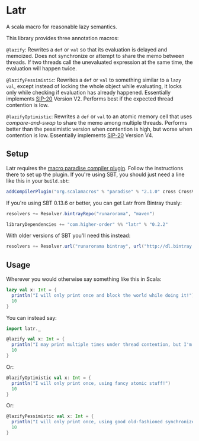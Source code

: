 # Latr

A scala macro for reasonable lazy semantics.

This library provides three annotation macros:

`@lazify`: Rewrites a `def` or `val` so that its evaluation is delayed and memoized. Does not synchronize or attempt to share the memo between threads. If two threads call the unevaluated expression at the same time, the evaluation will happen twice.

`@lazifyPessimistic`: Rewrites a `def` or `val` to something similar to a `lazy val`, except instead of locking the whole object while evaluating, it locks only while checking if evaluation has already happened. Essentially implements [SIP-20](http://docs.scala-lang.org/sips/pending/improved-lazy-val-initialization.html) Version V2. Performs best if the expected thread contention is low.

`@lazifyOptimistic`: Rewrites a `def` or `val` to an atomic memory cell that uses _compare-and-swap_ to share the memo among multiple threads. Performs better than the pessimistic version when contention is high, but worse when contention is low. Essentially implements [SIP-20](http://docs.scala-lang.org/sips/pending/improved-lazy-val-initialization.html) Version V4.

## Setup

Latr requires the [macro paradise compiler plugin](http://docs.scala-lang.org/overviews/macros/paradise.html). Follow the instructions there to set up the plugin. If you're using SBT, you should just need a line like this in your `build.sbt`:

``` scala
addCompilerPlugin("org.scalamacros" % "paradise" % "2.1.0" cross CrossVersion.full)
```

If you're using SBT 0.13.6 or better, you can get Latr from Bintray thusly: 

``` scala
resolvers += Resolver.bintrayRepo("runarorama", "maven")

libraryDependencies += "com.higher-order" %% "latr" % "0.2.2"
```

With older versions of SBT you'll need this instead:

``` scala
resolvers += Resolver.url("runarorama bintray", url("http://dl.bintray.com/runarorama/maven"))
```

## Usage

Wherever you would otherwise say something like this in Scala:

``` scala
lazy val x: Int = {
  println("I will only print once and block the world while doing it!")
  10
}
```

You can instead say:

``` scala
import latr._

@lazify val x: Int = {
  println("I may print multiple times under thread contention, but I'm super cheap!")
  10
}
```

Or:

``` scala
@lazifyOptimistic val x: Int = {
  println("I will only print once, using fancy atomic stuff!")
  10
}
```

Or:

``` scala
@lazifyPessimistic val x: Int = {
  println("I will only print once, using good old-fashioned synchronized blocks!")
  10
}
```

